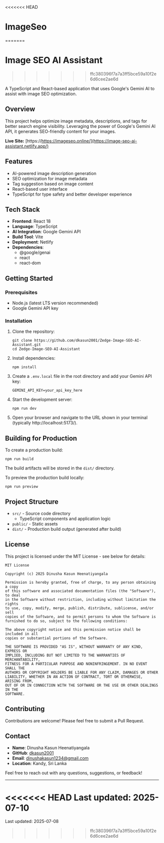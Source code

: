 <<<<<<< HEAD

# ImageSeo

=======

# Image SEO AI Assistant

> > > > > > > ffc380396f7a7a3ff5bce59a10f2e6d6cee2ae6d

A TypeScript and React-based application that uses Google's Gemini AI to assist with image SEO optimization.

## Overview

This project helps optimize image metadata, descriptions, and tags for better search engine visibility. Leveraging the power of Google's Gemini AI API, it generates SEO-friendly content for your images.

**Live Site:** [https://https://imageseo.online/](https://image-seo-ai-assistant.netlify.app/)

## Features

- AI-powered image description generation
- SEO optimization for image metadata
- Tag suggestion based on image content
- React-based user interface
- TypeScript for type safety and better developer experience

## Tech Stack

- **Frontend**: React 18
- **Language**: TypeScript
- **AI Integration**: Google Gemini API
- **Build Tool**: Vite
- **Deployment**: Netlify
- **Dependencies**:
  - @google/genai
  - react
  - react-dom

## Getting Started

### Prerequisites

- Node.js (latest LTS version recommended)
- Google Gemini API key

### Installation

1. Clone the repository:

   ```
   git clone https://github.com/dkasun2001/Zedge-Image-SEO-AI-Assistant.git
   cd Zedge-Image-SEO-AI-Assistant
   ```

2. Install dependencies:

   ```
   npm install
   ```

3. Create a `.env.local` file in the root directory and add your Gemini API key:

   ```
   GEMINI_API_KEY=your_api_key_here
   ```

4. Start the development server:

   ```
   npm run dev
   ```

5. Open your browser and navigate to the URL shown in your terminal (typically http://localhost:5173/).

## Building for Production

To create a production build:

```
npm run build
```

The build artifacts will be stored in the `dist/` directory.

To preview the production build locally:

```
npm run preview
```

## Project Structure

- `src/` - Source code directory
  - TypeScript components and application logic
- `public/` - Static assets
- `dist/` - Production build output (generated after build)

## License

This project is licensed under the MIT License - see below for details:

```
MIT License

Copyright (c) 2025 Dinusha Kasun Heenatiyangala

Permission is hereby granted, free of charge, to any person obtaining a copy
of this software and associated documentation files (the "Software"), to deal
in the Software without restriction, including without limitation the rights
to use, copy, modify, merge, publish, distribute, sublicense, and/or sell
copies of the Software, and to permit persons to whom the Software is
furnished to do so, subject to the following conditions:

The above copyright notice and this permission notice shall be included in all
copies or substantial portions of the Software.

THE SOFTWARE IS PROVIDED "AS IS", WITHOUT WARRANTY OF ANY KIND, EXPRESS OR
IMPLIED, INCLUDING BUT NOT LIMITED TO THE WARRANTIES OF MERCHANTABILITY,
FITNESS FOR A PARTICULAR PURPOSE AND NONINFRINGEMENT. IN NO EVENT SHALL THE
AUTHORS OR COPYRIGHT HOLDERS BE LIABLE FOR ANY CLAIM, DAMAGES OR OTHER
LIABILITY, WHETHER IN AN ACTION OF CONTRACT, TORT OR OTHERWISE, ARISING FROM,
OUT OF OR IN CONNECTION WITH THE SOFTWARE OR THE USE OR OTHER DEALINGS IN THE
SOFTWARE.
```

## Contributing

Contributions are welcome! Please feel free to submit a Pull Request.

## Contact

- **Name**: Dinusha Kasun Heenatiyangala
- **GitHub**: [dkasun2001](https://github.com/dkasun2001)
- **Email**: dinushakasun1234@gmail.com
- **Location**: Kandy, Sri Lanka

Feel free to reach out with any questions, suggestions, or feedback!

---

<<<<<<< HEAD
Last updated: 2025-07-10
=======
Last updated: 2025-07-08

> > > > > > > ffc380396f7a7a3ff5bce59a10f2e6d6cee2ae6d
